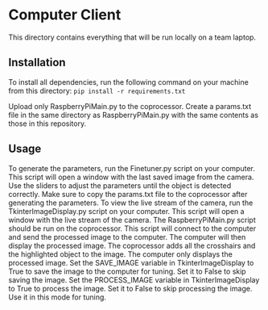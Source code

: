 # Computer Client
This directory contains everything that will be run locally on a team laptop.

## Installation
To install all dependencies, run the following command on your machine from this directory:
```pip install -r requirements.txt```

Upload only RaspberryPiMain.py to the coprocessor. Create a params.txt file in the same directory as RaspberryPiMain.py with the same contents as those in this repository.

## Usage
To generate the parameters, run the Finetuner.py script on your computer. This script will open a window with the last saved image from the camera. Use the sliders to adjust the parameters until the object is detected correctly.
Make sure to copy the params.txt file to the coprocessor after generating the parameters.
To view the live stream of the camera, run the TkinterImageDisplay.py script on your computer. This script will open a window with the live stream of the camera. 
The RaspberryPiMain.py script should be run on the coprocessor. This script will connect to the computer and send the processed image to the computer. The computer will then display the processed image.
The coprocessor adds all the crosshairs and the highlighted object to the image. The computer only displays the processed image.
Set the SAVE_IMAGE variable in TkinterImageDisplay to True to save the image to the computer for tuning. Set it to False to skip saving the image.
Set the PROCESS_IMAGE variable in TkinterImageDisplay to True to process the image. Set it to False to skip processing the image. Use it in this mode for tuning.
